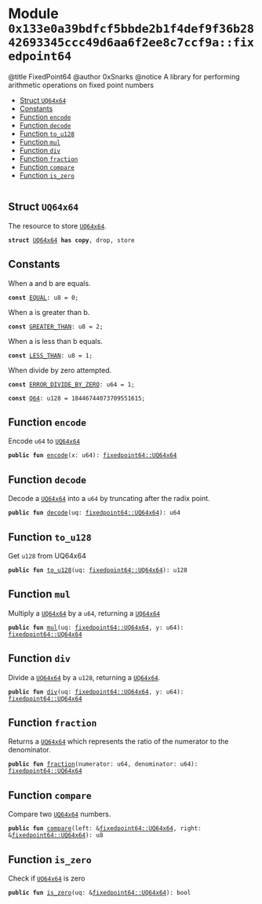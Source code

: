 
<a id="0x133e0a39bdfcf5bbde2b1f4def9f36b2842693345ccc49d6aa6f2ee8c7ccf9a_fixedpoint64"></a>

# Module `0x133e0a39bdfcf5bbde2b1f4def9f36b2842693345ccc49d6aa6f2ee8c7ccf9a::fixedpoint64`

@title FixedPoint64
@author 0xSnarks
@notice A library for performing arithmetic operations on fixed point numbers


-  [Struct `UQ64x64`](#0x133e0a39bdfcf5bbde2b1f4def9f36b2842693345ccc49d6aa6f2ee8c7ccf9a_fixedpoint64_UQ64x64)
-  [Constants](#@Constants_0)
-  [Function `encode`](#0x133e0a39bdfcf5bbde2b1f4def9f36b2842693345ccc49d6aa6f2ee8c7ccf9a_fixedpoint64_encode)
-  [Function `decode`](#0x133e0a39bdfcf5bbde2b1f4def9f36b2842693345ccc49d6aa6f2ee8c7ccf9a_fixedpoint64_decode)
-  [Function `to_u128`](#0x133e0a39bdfcf5bbde2b1f4def9f36b2842693345ccc49d6aa6f2ee8c7ccf9a_fixedpoint64_to_u128)
-  [Function `mul`](#0x133e0a39bdfcf5bbde2b1f4def9f36b2842693345ccc49d6aa6f2ee8c7ccf9a_fixedpoint64_mul)
-  [Function `div`](#0x133e0a39bdfcf5bbde2b1f4def9f36b2842693345ccc49d6aa6f2ee8c7ccf9a_fixedpoint64_div)
-  [Function `fraction`](#0x133e0a39bdfcf5bbde2b1f4def9f36b2842693345ccc49d6aa6f2ee8c7ccf9a_fixedpoint64_fraction)
-  [Function `compare`](#0x133e0a39bdfcf5bbde2b1f4def9f36b2842693345ccc49d6aa6f2ee8c7ccf9a_fixedpoint64_compare)
-  [Function `is_zero`](#0x133e0a39bdfcf5bbde2b1f4def9f36b2842693345ccc49d6aa6f2ee8c7ccf9a_fixedpoint64_is_zero)


<pre><code></code></pre>



<a id="0x133e0a39bdfcf5bbde2b1f4def9f36b2842693345ccc49d6aa6f2ee8c7ccf9a_fixedpoint64_UQ64x64"></a>

## Struct `UQ64x64`

The resource to store <code><a href="fixedpoint64.md#0x133e0a39bdfcf5bbde2b1f4def9f36b2842693345ccc49d6aa6f2ee8c7ccf9a_fixedpoint64_UQ64x64">UQ64x64</a></code>.


<pre><code><b>struct</b> <a href="fixedpoint64.md#0x133e0a39bdfcf5bbde2b1f4def9f36b2842693345ccc49d6aa6f2ee8c7ccf9a_fixedpoint64_UQ64x64">UQ64x64</a> <b>has</b> <b>copy</b>, drop, store
</code></pre>



<a id="@Constants_0"></a>

## Constants


<a id="0x133e0a39bdfcf5bbde2b1f4def9f36b2842693345ccc49d6aa6f2ee8c7ccf9a_fixedpoint64_EQUAL"></a>

When a and b are equals.


<pre><code><b>const</b> <a href="fixedpoint64.md#0x133e0a39bdfcf5bbde2b1f4def9f36b2842693345ccc49d6aa6f2ee8c7ccf9a_fixedpoint64_EQUAL">EQUAL</a>: u8 = 0;
</code></pre>



<a id="0x133e0a39bdfcf5bbde2b1f4def9f36b2842693345ccc49d6aa6f2ee8c7ccf9a_fixedpoint64_GREATER_THAN"></a>

When a is greater than b.


<pre><code><b>const</b> <a href="fixedpoint64.md#0x133e0a39bdfcf5bbde2b1f4def9f36b2842693345ccc49d6aa6f2ee8c7ccf9a_fixedpoint64_GREATER_THAN">GREATER_THAN</a>: u8 = 2;
</code></pre>



<a id="0x133e0a39bdfcf5bbde2b1f4def9f36b2842693345ccc49d6aa6f2ee8c7ccf9a_fixedpoint64_LESS_THAN"></a>

When a is less than b equals.


<pre><code><b>const</b> <a href="fixedpoint64.md#0x133e0a39bdfcf5bbde2b1f4def9f36b2842693345ccc49d6aa6f2ee8c7ccf9a_fixedpoint64_LESS_THAN">LESS_THAN</a>: u8 = 1;
</code></pre>



<a id="0x133e0a39bdfcf5bbde2b1f4def9f36b2842693345ccc49d6aa6f2ee8c7ccf9a_fixedpoint64_ERROR_DIVIDE_BY_ZERO"></a>

When divide by zero attempted.


<pre><code><b>const</b> <a href="fixedpoint64.md#0x133e0a39bdfcf5bbde2b1f4def9f36b2842693345ccc49d6aa6f2ee8c7ccf9a_fixedpoint64_ERROR_DIVIDE_BY_ZERO">ERROR_DIVIDE_BY_ZERO</a>: u64 = 1;
</code></pre>



<a id="0x133e0a39bdfcf5bbde2b1f4def9f36b2842693345ccc49d6aa6f2ee8c7ccf9a_fixedpoint64_Q64"></a>



<pre><code><b>const</b> <a href="fixedpoint64.md#0x133e0a39bdfcf5bbde2b1f4def9f36b2842693345ccc49d6aa6f2ee8c7ccf9a_fixedpoint64_Q64">Q64</a>: u128 = 18446744073709551615;
</code></pre>



<a id="0x133e0a39bdfcf5bbde2b1f4def9f36b2842693345ccc49d6aa6f2ee8c7ccf9a_fixedpoint64_encode"></a>

## Function `encode`

Encode <code>u64</code> to <code><a href="fixedpoint64.md#0x133e0a39bdfcf5bbde2b1f4def9f36b2842693345ccc49d6aa6f2ee8c7ccf9a_fixedpoint64_UQ64x64">UQ64x64</a></code>


<pre><code><b>public</b> <b>fun</b> <a href="fixedpoint64.md#0x133e0a39bdfcf5bbde2b1f4def9f36b2842693345ccc49d6aa6f2ee8c7ccf9a_fixedpoint64_encode">encode</a>(x: u64): <a href="fixedpoint64.md#0x133e0a39bdfcf5bbde2b1f4def9f36b2842693345ccc49d6aa6f2ee8c7ccf9a_fixedpoint64_UQ64x64">fixedpoint64::UQ64x64</a>
</code></pre>



<a id="0x133e0a39bdfcf5bbde2b1f4def9f36b2842693345ccc49d6aa6f2ee8c7ccf9a_fixedpoint64_decode"></a>

## Function `decode`

Decode a <code><a href="fixedpoint64.md#0x133e0a39bdfcf5bbde2b1f4def9f36b2842693345ccc49d6aa6f2ee8c7ccf9a_fixedpoint64_UQ64x64">UQ64x64</a></code> into a <code>u64</code> by truncating after the radix point.


<pre><code><b>public</b> <b>fun</b> <a href="fixedpoint64.md#0x133e0a39bdfcf5bbde2b1f4def9f36b2842693345ccc49d6aa6f2ee8c7ccf9a_fixedpoint64_decode">decode</a>(uq: <a href="fixedpoint64.md#0x133e0a39bdfcf5bbde2b1f4def9f36b2842693345ccc49d6aa6f2ee8c7ccf9a_fixedpoint64_UQ64x64">fixedpoint64::UQ64x64</a>): u64
</code></pre>



<a id="0x133e0a39bdfcf5bbde2b1f4def9f36b2842693345ccc49d6aa6f2ee8c7ccf9a_fixedpoint64_to_u128"></a>

## Function `to_u128`

Get <code>u128</code> from UQ64x64


<pre><code><b>public</b> <b>fun</b> <a href="fixedpoint64.md#0x133e0a39bdfcf5bbde2b1f4def9f36b2842693345ccc49d6aa6f2ee8c7ccf9a_fixedpoint64_to_u128">to_u128</a>(uq: <a href="fixedpoint64.md#0x133e0a39bdfcf5bbde2b1f4def9f36b2842693345ccc49d6aa6f2ee8c7ccf9a_fixedpoint64_UQ64x64">fixedpoint64::UQ64x64</a>): u128
</code></pre>



<a id="0x133e0a39bdfcf5bbde2b1f4def9f36b2842693345ccc49d6aa6f2ee8c7ccf9a_fixedpoint64_mul"></a>

## Function `mul`

Multiply a <code><a href="fixedpoint64.md#0x133e0a39bdfcf5bbde2b1f4def9f36b2842693345ccc49d6aa6f2ee8c7ccf9a_fixedpoint64_UQ64x64">UQ64x64</a></code> by a <code>u64</code>, returning a <code><a href="fixedpoint64.md#0x133e0a39bdfcf5bbde2b1f4def9f36b2842693345ccc49d6aa6f2ee8c7ccf9a_fixedpoint64_UQ64x64">UQ64x64</a></code>


<pre><code><b>public</b> <b>fun</b> <a href="fixedpoint64.md#0x133e0a39bdfcf5bbde2b1f4def9f36b2842693345ccc49d6aa6f2ee8c7ccf9a_fixedpoint64_mul">mul</a>(uq: <a href="fixedpoint64.md#0x133e0a39bdfcf5bbde2b1f4def9f36b2842693345ccc49d6aa6f2ee8c7ccf9a_fixedpoint64_UQ64x64">fixedpoint64::UQ64x64</a>, y: u64): <a href="fixedpoint64.md#0x133e0a39bdfcf5bbde2b1f4def9f36b2842693345ccc49d6aa6f2ee8c7ccf9a_fixedpoint64_UQ64x64">fixedpoint64::UQ64x64</a>
</code></pre>



<a id="0x133e0a39bdfcf5bbde2b1f4def9f36b2842693345ccc49d6aa6f2ee8c7ccf9a_fixedpoint64_div"></a>

## Function `div`

Divide a <code><a href="fixedpoint64.md#0x133e0a39bdfcf5bbde2b1f4def9f36b2842693345ccc49d6aa6f2ee8c7ccf9a_fixedpoint64_UQ64x64">UQ64x64</a></code> by a <code>u128</code>, returning a <code><a href="fixedpoint64.md#0x133e0a39bdfcf5bbde2b1f4def9f36b2842693345ccc49d6aa6f2ee8c7ccf9a_fixedpoint64_UQ64x64">UQ64x64</a></code>.


<pre><code><b>public</b> <b>fun</b> <a href="fixedpoint64.md#0x133e0a39bdfcf5bbde2b1f4def9f36b2842693345ccc49d6aa6f2ee8c7ccf9a_fixedpoint64_div">div</a>(uq: <a href="fixedpoint64.md#0x133e0a39bdfcf5bbde2b1f4def9f36b2842693345ccc49d6aa6f2ee8c7ccf9a_fixedpoint64_UQ64x64">fixedpoint64::UQ64x64</a>, y: u64): <a href="fixedpoint64.md#0x133e0a39bdfcf5bbde2b1f4def9f36b2842693345ccc49d6aa6f2ee8c7ccf9a_fixedpoint64_UQ64x64">fixedpoint64::UQ64x64</a>
</code></pre>



<a id="0x133e0a39bdfcf5bbde2b1f4def9f36b2842693345ccc49d6aa6f2ee8c7ccf9a_fixedpoint64_fraction"></a>

## Function `fraction`

Returns a <code><a href="fixedpoint64.md#0x133e0a39bdfcf5bbde2b1f4def9f36b2842693345ccc49d6aa6f2ee8c7ccf9a_fixedpoint64_UQ64x64">UQ64x64</a></code> which represents the ratio of the numerator to the denominator.


<pre><code><b>public</b> <b>fun</b> <a href="fixedpoint64.md#0x133e0a39bdfcf5bbde2b1f4def9f36b2842693345ccc49d6aa6f2ee8c7ccf9a_fixedpoint64_fraction">fraction</a>(numerator: u64, denominator: u64): <a href="fixedpoint64.md#0x133e0a39bdfcf5bbde2b1f4def9f36b2842693345ccc49d6aa6f2ee8c7ccf9a_fixedpoint64_UQ64x64">fixedpoint64::UQ64x64</a>
</code></pre>



<a id="0x133e0a39bdfcf5bbde2b1f4def9f36b2842693345ccc49d6aa6f2ee8c7ccf9a_fixedpoint64_compare"></a>

## Function `compare`

Compare two <code><a href="fixedpoint64.md#0x133e0a39bdfcf5bbde2b1f4def9f36b2842693345ccc49d6aa6f2ee8c7ccf9a_fixedpoint64_UQ64x64">UQ64x64</a></code> numbers.


<pre><code><b>public</b> <b>fun</b> <a href="fixedpoint64.md#0x133e0a39bdfcf5bbde2b1f4def9f36b2842693345ccc49d6aa6f2ee8c7ccf9a_fixedpoint64_compare">compare</a>(left: &<a href="fixedpoint64.md#0x133e0a39bdfcf5bbde2b1f4def9f36b2842693345ccc49d6aa6f2ee8c7ccf9a_fixedpoint64_UQ64x64">fixedpoint64::UQ64x64</a>, right: &<a href="fixedpoint64.md#0x133e0a39bdfcf5bbde2b1f4def9f36b2842693345ccc49d6aa6f2ee8c7ccf9a_fixedpoint64_UQ64x64">fixedpoint64::UQ64x64</a>): u8
</code></pre>



<a id="0x133e0a39bdfcf5bbde2b1f4def9f36b2842693345ccc49d6aa6f2ee8c7ccf9a_fixedpoint64_is_zero"></a>

## Function `is_zero`

Check if <code><a href="fixedpoint64.md#0x133e0a39bdfcf5bbde2b1f4def9f36b2842693345ccc49d6aa6f2ee8c7ccf9a_fixedpoint64_UQ64x64">UQ64x64</a></code> is zero


<pre><code><b>public</b> <b>fun</b> <a href="fixedpoint64.md#0x133e0a39bdfcf5bbde2b1f4def9f36b2842693345ccc49d6aa6f2ee8c7ccf9a_fixedpoint64_is_zero">is_zero</a>(uq: &<a href="fixedpoint64.md#0x133e0a39bdfcf5bbde2b1f4def9f36b2842693345ccc49d6aa6f2ee8c7ccf9a_fixedpoint64_UQ64x64">fixedpoint64::UQ64x64</a>): bool
</code></pre>
